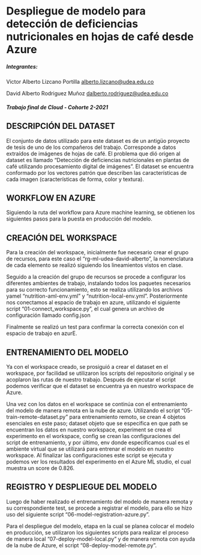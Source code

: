 # Despliegue de modelo para detección de deficiencias nutricionales en hojas de café desde Azure

##### Integrantes: 
Victor Alberto Lizcano Portilla		alberto.lizcano@udea.edu.co

David Alberto Rodriguez Muñoz		dalberto.rodriguez@udea.edu.co
##### Trabajo final de Cloud - Cohorte 2-2021

## DESCRIPCIÓN DEL DATASET 

El conjunto de datos utilizado para este dataset es de un antigüo proyecto de tesis de uno de los compañeros del trabajo. Corresponde a datos extraídos de imágenes de hojas de café. El problema que dió origen al dataset es llamado “Detección de deficiencias nutricionales en plantas de café utilizando procesamiento digital de imágenes”. El dataset se encuentra conformado por los vectores patrón que describen las características de cada imagen (características de forma, color y textura).

## WORKFLOW EN AZURE

Siguiendo la ruta del workflow para Azure machine learning, se obtienen los siguientes pasos para la puesta en producción del modelo.

## CREACIÓN DEL WORKSPACE

Para la creación del workspace, inicialmente fue necesario crear el grupo de recursos, para este caso el “rg-ml-udea-david-alberto”, la nomenclatura de cada elemento se realizó siguiendo los lineamientos vistos en clase.   

Seguido a la creación del grupo de recursos se procede a configurar los diferentes ambientes de trabajo, instalando todos los paquetes necesarios para su correcto funcionamiento, esto se realiza utilizando los archivos yamel “nutrition-aml-env.yml” y “nutrition-local-env.yml”. Posteriormente nos conectamos al espacio de trabajo en azure, utilizando el siguiente script “01-connect_workspace.py”, el cual genera un archivo de configuración llamado config.json


Finalmente se realizó un test para confirmar la correcta conexión con el espacio de trabajo en azurE. 


## ENTRENAMIENTO DEL MODELO

Ya con el workspace creado, se prosiguió a crear el dataset en el workspace, por facilidad se utilizaron los scripts del repositorio original y se acoplaron las rutas de nuestro trabajo.  Después de ejecutar el script podemos verificar que el dataset se encuentra ya en nuestro workspace de Azure.

Una vez con los datos en el workspace se continúa con el entrenamiento del modelo de manera remota en la nube de azure. Utilizando el script “05-train-remote-dataset.py” para entrenamiento remoto, se crean 4 objetos esenciales en este paso; dataset objeto que se especifica en que path se encuentran los datos en nuestro workspace, experiment se crea el experimento en el workspace, config se crean las configuraciones del script de entrenamiento, y por último, env donde especificamos cual es el ambiente virtual que se utilizará para entrenar el modelo en nuestro workspace. Al finalizar las configuraciones este script se ejecuta y podemos ver los resultados del experimento en el Azure ML studio, el cual muestra un score de 0.826.

## REGISTRO Y DESPLIEGUE DEL MODELO

Luego de haber realizado el entrenamiento del modelo de manera remota y su correspondiente test, se procede a registrar el modelo, para ello se hizo uso del siguiente script “06-model-registration-azure.py”.


Para el despliegue del modelo, etapa en la cual se planea colocar el modelo en producción, se utilizaron los siguientes scripts para realizar el proceso de manera local “07-deploy-model-local.py” y de manera remota con ayuda de la nube de Azure, el script “08-deploy-model-remote.py”.  

